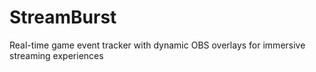 # StreamBurst
 Real-time game event tracker with dynamic OBS overlays for immersive streaming experiences
